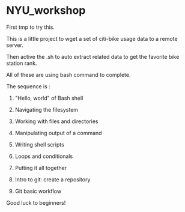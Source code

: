 # NYU_workshop

First tmp to try this.


This is a little project to wget a set of citi-bike usage data to a remote server.

Then active the .sh to auto extract related data to get the favorite bike station rank.

All of these are using bash command to complete.


The sequence is :

1.	"Hello, world" of Bash shell
2.	Navigating the filesystem
3.	Working with files and directories
4.	Manipulating output of a command
5.	Writing shell scripts
6.	Loops and conditionals
7.	Putting it all together



1.	Intro to git: create a repository
2.	Git basic workflow


Good luck to beginners!
